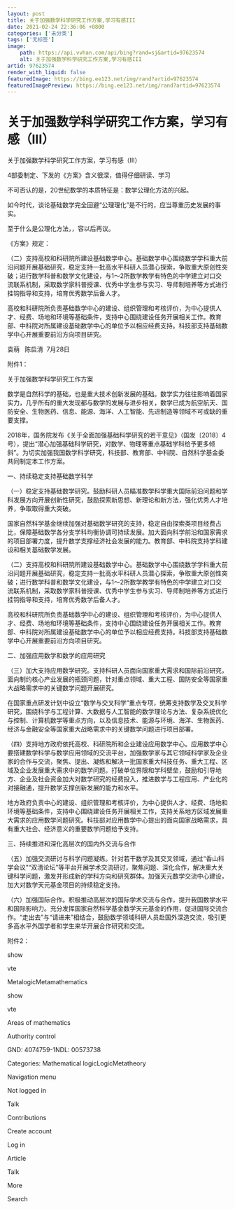 ```yaml
---
layout: post
title: 关于加强数学科学研究工作方案,学习有感III
date: 2021-02-24 22:36:06 +0800
categories: ['未分类']
tags: ['无标签']
image:
    path: https://api.vvhan.com/api/bing?rand=sj&artid=97623574
    alt: 关于加强数学科学研究工作方案,学习有感III
artid: 97623574
render_with_liquid: false
featuredImage: https://bing.ee123.net/img/rand?artid=97623574
featuredImagePreview: https://bing.ee123.net/img/rand?artid=97623574
---
```


# 关于加强数学科学研究工作方案，学习有感（III）

关于加强数学科学研究工作方案，学习有感（III）

4部委制定、下发的《方案》含义很深，值得仔细研读、学习

不可否认的是，20世纪数学的本质特征是：数学公理化方法的兴起。

如今时代，谈论基础数学完全回避“公理理化”是不行的，应当尊重历史发展的事实。

至于什么是公理化方法，，容以后再议。

《方案》规定：

（二）支持高校和科研院所建设基础数学中心。基础数学中心围绕数学学科重大前沿问题开展基础研究，稳定支持一批高水平科研人员潜心探索，争取重大原创性突破；进行数学科普和数学文化建设，与1～2所数学教学有特色的中学建立对口交流联系机制，采取数学家科普授课、优秀中学生参与实习、导师制培养等方式进行挂钩指导和支持，培育优秀数学后备人才。

高校和科研院所负责基础数学中心的建设、组织管理和考核评价，为中心提供人才、经费、场地和环境等基础条件，支持中心围绕建设任务开展相关工作。教育部、中科院对所属建设基础数学中心的单位予以相应经费支持。科技部支持基础数学中心开展重要前沿方向项目研究。

袁萌   陈启清  7月28日

附件1：

关于加强数学科学研究工作方案

数学是自然科学的基础，也是重大技术创新发展的基础。数学实力往往影响着国家实力，几乎所有的重大发现都与数学的发展与进步相关，数学已成为航空航天、国防安全、生物医药、信息、能源、海洋、人工智能、先进制造等领域不可或缺的重要支撑。

2018年，国务院发布《关于全面加强基础科学研究的若干意见》（国发〔2018〕4号），提出“潜心加强基础科学研究，对数学、物理等重点基础学科给予更多倾斜”。为切实加强我国数学科学研究，科技部、教育部、中科院、自然科学基金委共同制定本工作方案。

一、持续稳定支持基础数学科学

（一）稳定支持基础数学研究。鼓励科研人员瞄准数学科学重大国际前沿问题和学科发展方向开展创新性研究，鼓励探索新思想、新理论和新方法，强化优秀人才培养，争取取得重大突破。

国家自然科学基金继续加强对基础数学研究的支持，稳定自由探索类项目经费占比，保障基础数学各分支学科均衡协调可持续发展。加大面向科学前沿和国家需求的项目部署力度，提升数学支撑经济社会发展的能力。教育部、中科院支持学科建设和相关基础数学发展。

（二）支持高校和科研院所建设基础数学中心。基础数学中心围绕数学学科重大前沿问题开展基础研究，稳定支持一批高水平科研人员潜心探索，争取重大原创性突破；进行数学科普和数学文化建设，与1～2所数学教学有特色的中学建立对口交流联系机制，采取数学家科普授课、优秀中学生参与实习、导师制培养等方式进行挂钩指导和支持，培育优秀数学后备人才。

高校和科研院所负责基础数学中心的建设、组织管理和考核评价，为中心提供人才、经费、场地和环境等基础条件，支持中心围绕建设任务开展相关工作。教育部、中科院对所属建设基础数学中心的单位予以相应经费支持。科技部支持基础数学中心开展重要前沿方向项目研究。

二、加强应用数学和数学的应用研究

（三）加大支持应用数学研究。支持科研人员面向国家重大需求和国际前沿研究，面向制约核心产业发展的瓶颈问题，针对重点领域、重大工程、国防安全等国家重大战略需求中的关键数学问题开展研究。

在国家重点研发计划中设立“数学与交叉科学”重点专项，统筹支持数学及交叉科学研究，围绕科学与工程计算、大数据与人工智能的数学理论与方法、复杂系统优化与控制、计算机数学等重点方向，以及信息技术、能源与环境、海洋、生物医药、经济与金融安全等国家重大战略需求中的关键数学问题进行项目部署。

（四）支持地方政府依托高校、科研院所和企业建设应用数学中心。应用数学中心要搭建数学科学与数学应用领域的交流平台，加强数学家与其它领域科学家及企业家的合作与交流，聚焦、提出、凝练和解决一批国家重大科技任务、重大工程、区域及企业发展重大需求中的数学问题。打破单位界限和学科壁垒，鼓励和引导地方、企业及社会资金加大对数学研究的经费投入，推进数学与工程应用、产业化的对接融通，提升数学支撑创新发展的能力和水平。

地方政府负责中心的建设、组织管理和考核评价，为中心提供人才、经费、场地和环境等基础条件，支持中心围绕建设任务开展相关工作，支持关系地方区域发展重大需求的应用数学问题研究。科技部对应用数学中心提出的面向国家战略需求，具有重大社会、经济意义的重要数学问题给予支持。

三、持续推进和深化高层次的国内外交流与合作

（五）加强交流研讨与科学问题凝练。针对若干数学及其交叉领域，通过“香山科学会议”“双清论坛”等平台开展学术交流研讨，聚焦问题、深化合作，解决重大关键科学问题，激发并形成新的学科方向和研究群体。加强天元数学交流中心建设，加大对数学天元基金项目的持续稳定支持。

（六）加强国际合作。积极推动高层次的国际学术交流与合作，提升我国数学水平和国际影响力。充分发挥国家自然科学基金数学天元基金的作用，促进国际交流合作。“走出去”与“请进来”相结合，鼓励数学领域科研人员赴国外深造交流，吸引更多高水平外国学者和学生来华开展合作研究和交流。

附件2：

show

vte

MetalogicMetamathematics

show

vte

Areas of mathematics

Authority control

GND: 4074759-1NDL: 00573738

Categories: Mathematical logicLogicMetatheory

Navigation menu

Not logged in

Talk

Contributions

Create account

Log in

Article

Talk

More

Search